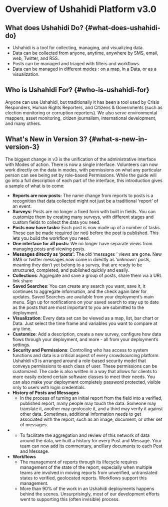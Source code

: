 # Overview of Ushahidi Platform v3.0

## What does Ushahidi Do? {#what-does-ushahidi-do}

* Ushahidi is a tool for collecting, managing, and visualizing data.
* Data can be collected from anyone, anytime, anywhere by SMS, email, web, Twitter, and RSS.
* Posts can be managed and triaged with filters and workflows.
* Data can be managed in different modes : on a map, in a Data, or as a visualization.

## Who is Ushahidi For? {#who-is-ushahidi-for}

Anyone can use Ushahidi, but traditionally it has been a tool used by Crisis Responders, Human Rights Reporters, and Citizens & Governments \(such as election monitoring or corruption reporters\). We also serve environmental mappers, asset monitoring, citizen journalism, international development, and many others.

## What's New in Version 3? {#what-s-new-in-version-3}

The biggest change in v3 is the unification of the administrative interface with Modes of action. There is now a single interface. Volunteers can now work directly on the data in modes, with permissions on what any particular person can see being set by role-based Permissions. While the guide will go into a full description of each part of the interface, this introduction gives a sample of what is to come:

* **Reports are now posts:** The name change from reports to posts is a recognition that data collected might not just be a traditional ‘report’ of an event.
* **Surveys:** Posts are no longer a fixed form with built in fields. You can customize them by creating many surveys, with different stages and custom fields to collect the data you need.
* **Posts now have tasks:** Each post is now made up of a number of tasks. These can be made required \(or not\) before the post is published. This lets you build the workflow you need.
* **One interface for all posts:** We no longer have separate views from managing posts and viewing posts.
* **Messages directly as ‘posts’:** The old ‘messages ’ views are gone. New SMS or twitter messages now come in directly as ‘unknown’ posts, meaning they don’t yet belong to a survey, that are ready to be structured, completed, and published quickly and easily.
* **Collections**: Aggregate and save a group of posts, share them via a URL link share
* **Saved Searches**: You can create any search you want, save it, it continues to aggregate information, and the check again later for updates. Saved Searches are available from your deployment’s main menu. Sign up for notifications on your saved search to stay up to date as the posts that are most important to you are submitted to the deployment.
* **Visualization**: Every data set can be viewed as a map, list, bar chart or Data. Just select the time frame and variables you want to compare at any time.
* **Customize**: Add a description, create a new survey, configure how data flows through your deployment, and more - all from your deployment’s settings.
* **Security and Permissions**: Controlling who has access to system functions and data is a critical aspect of every crowdsourcing platform. Ushahidi v3 is arranged around a role-based security model that conveys permissions to each class of user. These permissions can be customized. The code is also written in a way that allows for clients to more easily extend certain software classes to meet their needs. You can also make your deployment completely password protected, visible only to users with login credentials.
* **History of Posts and Messages**
  * In the process of turning an initial report from the field into a verified, published report, many people may touch the data. Someone may translate it, another may geolocate it, and a third may verify it against other data. Sometimes, additional information needs to get associated with the report, such as an image, document, or other set of messages.
* * To facilitate the aggregation and review of this network of data around the data, we built a history for every Post and Message. Your team can now add its commentary, ancillary documents to each Post and Message.
* **Workflows**
  * The management of reports through its lifecycle requires management of the state of the report, especially when multiple teams are involved in moving reports from unverified, untranslated states to verified, geolocated reports. Workflows support this management.
  * More than 90% of the work in an Ushahidi deployments happens behind the scenes. Unsurprisingly, most of our development efforts went to supporting this \(often invisible\) process.

